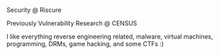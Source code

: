 Security @ Riscure

Previously Vulnerability Research @ CENSUS

I like everything reverse engineering related, malware, virtual machines, programming, DRMs, game hacking, and some CTFs :)
